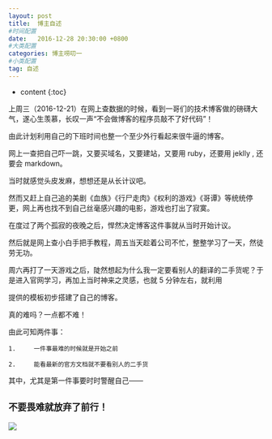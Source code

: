 ```yaml
---
layout: post
title:  博主自述
#时间配置
date:   2016-12-28 20:30:00 +0800
#大类配置
categories: 博主唠叨一
#小类配置
tag: 自述
---
```


* content
{:toc}

上周三（2016-12-21）在网上查数据的时候，看到一哥们的技术博客做的磅礴大气，遂心生羡慕，长叹一声“不会做博客的程序员敲不了好代码”！

由此计划利用自己的下班时间也整一个至少外行看起来很牛逼的博客。

网上一查把自己吓一跳，又要买域名，又要建站，又要用 ruby，还要用 jeklly , 还要会 markdown。

当时就感觉头皮发麻，想想还是从长计议吧。

然而又赶上自己追的美剧《血族》《行尸走肉》《权利的游戏》《哥谭》等统统停更，网上再也找不到自己丝毫感兴趣的电影，游戏也打出了寂寞。

在度过了两个孤寂的夜晚之后，悍然决定博客这件事就从当时开始计议。

然后就是网上查小白手把手教程，周五当天趁着公司不忙，整整学习了一天，然徒劳无功。

周六再打了一天游戏之后，陡然想起为什么我一定要看别人的翻译的二手货呢？于是进入官网学习，再加上当时神来之灵感，也就 5 分钟左右，就利用

提供的模板初步搭建了自己的博客。

真的难吗？一点都不难！

由此可知两件事：

`1.		一件事最难的时候就是开始之前`

`2.		能看最新的官方文档就不要看别人的二手货`

其中，尤其是第一件事要时时警醒自己——

`不要畏难就放弃了前行！`
----------------------------
<img src="{{ '/styles/images/suolong.png' | prepend: site.baseurl }}" />

